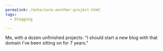 ```yaml
---
permalink: /note/sure-another-project.html
tags:
  - blogging

---
```

Me, with a dozen unfinished projects: "I should start a new blog with that domain I've been sitting on for 7 years."


<a class="u-bridgy-fed" href="https://fed.brid.gy/" hidden="from-humans"></a>
<a class="u-bridgy" href="https://brid.gy/publish/bluesky"></a>
